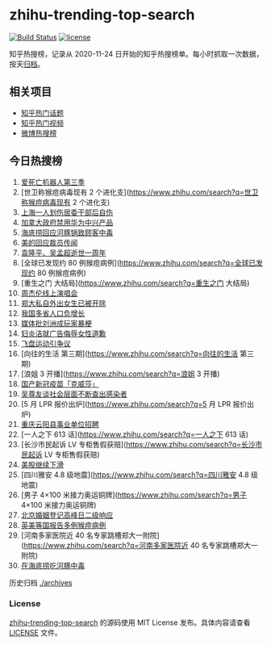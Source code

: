 # zhihu-trending-top-search

[![Build Status](https://github.com/justjavac/zhihu-trending-top-search/workflows/ci/badge.svg?branch=main)](https://github.com/justjavac/zhihu-trending-top-search/actions)
[![license](https://img.shields.io/github/license/justjavac/zhihu-trending-top-search)](https://github.com/justjavac/zhihu-trending-top-search/blob/main/LICENSE)

知乎热搜榜，记录从 2020-11-24 日开始的知乎热搜榜单。每小时抓取一次数据，按天[归档](./archives)。

## 相关项目

- [知乎热门话题](https://github.com/justjavac/zhihu-trending-hot-questions)
- [知乎热门视频](https://github.com/justjavac/zhihu-trending-hot-video)
- [微博热搜榜](https://github.com/justjavac/weibo-trending-hot-search)

## 今日热搜榜

<!-- BEGIN -->
<!-- 最后更新时间 Sun May 22 2022 13:14:30 GMT+0800 (China Standard Time) -->

1. [爱死亡机器人第三季](https://www.zhihu.com/search?q=爱死亡机器人第三季)
1. [世卫称猴痘病毒现有 2 个进化支](https://www.zhihu.com/search?q=世卫称猴痘病毒现有 2 个进化支)
1. [上海一人划伤居委干部后自伤](https://www.zhihu.com/search?q=上海一人划伤居委干部后自伤)
1. [加拿大政府禁用华为中兴产品](https://www.zhihu.com/search?q=加拿大政府禁用华为中兴产品)
1. [海底捞回应河豚锅致顾客中毒](https://www.zhihu.com/search?q=海底捞回应河豚锅致顾客中毒)
1. [美的回应裁员传闻](https://www.zhihu.com/search?q=美的回应裁员传闻)
1. [袁隆平、吴孟超逝世一周年](https://www.zhihu.com/search?q=袁隆平、吴孟超逝世一周年)
1. [全球已发现约 80 例猴痘病例](https://www.zhihu.com/search?q=全球已发现约 80 例猴痘病例)
1. [重生之门 大结局](https://www.zhihu.com/search?q=重生之门 大结局)
1. [周杰伦线上演唱会](https://www.zhihu.com/search?q=周杰伦线上演唱会)
1. [郑大私自外出女生已被开除](https://www.zhihu.com/search?q=郑大私自外出女生已被开除)
1. [我国多省人口负增长](https://www.zhihu.com/search?q=我国多省人口负增长)
1. [媒体批刘洲成玩家暴梗](https://www.zhihu.com/search?q=媒体批刘洲成玩家暴梗)
1. [妇炎洁就广告侮辱女性道歉](https://www.zhihu.com/search?q=妇炎洁就广告侮辱女性道歉)
1. [飞盘运动引争议](https://www.zhihu.com/search?q=飞盘运动引争议)
1. [向往的生活 第三期](https://www.zhihu.com/search?q=向往的生活 第三期)
1. [浪姐 3 开播](https://www.zhihu.com/search?q=浪姐 3 开播)
1. [国产新冠疫苗「克威莎」](https://www.zhihu.com/search?q=国产新冠疫苗「克威莎」)
1. [吴尊友谈社会层面不断查出感染者](https://www.zhihu.com/search?q=吴尊友谈社会层面不断查出感染者)
1. [5 月 LPR 报价出炉](https://www.zhihu.com/search?q=5 月 LPR 报价出炉)
1. [重庆云阳县事业单位招聘](https://www.zhihu.com/search?q=重庆云阳县事业单位招聘)
1. [一人之下 613 话](https://www.zhihu.com/search?q=一人之下 613 话)
1. [长沙市民起诉 LV 专柜售假获赔](https://www.zhihu.com/search?q=长沙市民起诉 LV 专柜售假获赔)
1. [美股继续下滑](https://www.zhihu.com/search?q=美股继续下滑)
1. [四川雅安 4.8 级地震](https://www.zhihu.com/search?q=四川雅安 4.8 级地震)
1. [男子 4×100 米接力奥运铜牌](https://www.zhihu.com/search?q=男子 4×100 米接力奥运铜牌)
1. [北京婚姻登记高峰日二级响应](https://www.zhihu.com/search?q=北京婚姻登记高峰日二级响应)
1. [英美等国报告多例猴痘病例](https://www.zhihu.com/search?q=英美等国报告多例猴痘病例)
1. [河南多家医院近 40 名专家跳槽郑大一附院](https://www.zhihu.com/search?q=河南多家医院近 40 名专家跳槽郑大一附院)
1. [在海底捞吃河豚中毒](https://www.zhihu.com/search?q=在海底捞吃河豚中毒)

<!-- END -->

历史归档 [./archives](./archives)

### License

[zhihu-trending-top-search](https://github.com/justjavac/zhihu-trending-top-search)
的源码使用 MIT License 发布。具体内容请查看 [LICENSE](./LICENSE) 文件。

